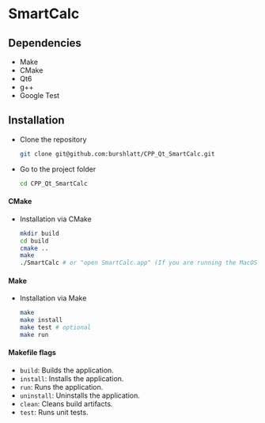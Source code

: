 # SmartCalc

## Dependencies

- Make
- CMake
- Qt6
- g++
- Google Test

## Installation

- Clone the repository
   ```bash
   git clone git@github.com:burshlatt/CPP_Qt_SmartCalc.git
   ```

- Go to the project folder
   ```bash
   cd CPP_Qt_SmartCalc
   ```

#### CMake

- Installation via CMake
   ```bash
   mkdir build
   cd build
   cmake ..
   make
   ./SmartCalc # or "open SmartCalc.app" (If you are running the MacOS operating system)
   ```

#### Make

- Installation via Make
   ```bash
   make
   make install
   make test # optional
   make run
   ```

#### Makefile flags

- `build`: Builds the application.
- `install`: Installs the application.
- `run`: Runs the application.
- `uninstall`: Uninstalls the application.
- `clean`: Cleans build artifacts.
- `test`: Runs unit tests.
